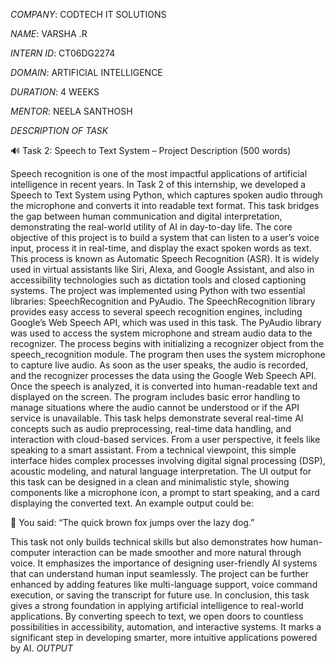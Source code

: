 *COMPANY*: CODTECH IT SOLUTIONS

*NAME*: VARSHA .R

*INTERN ID*: CT06DG2274

*DOMAIN*: ARTIFICIAL INTELLIGENCE

*DURATION*: 4 WEEKS

*MENTOR*: NEELA SANTHOSH

*DESCRIPTION OF TASK*

🔊 Task 2: Speech to Text System – Project Description (500 words)

Speech recognition is one of the most impactful applications of artificial intelligence in recent years. In Task 2 of this internship, we developed a Speech to Text System using Python, which captures spoken audio through the microphone and converts it into readable text format. This task bridges the gap between human communication and digital interpretation, demonstrating the real-world utility of AI in day-to-day life.
The core objective of this project is to build a system that can listen to a user’s voice input, process it in real-time, and display the exact spoken words as text. This process is known as Automatic Speech Recognition (ASR). It is widely used in virtual assistants like Siri, Alexa, and Google Assistant, and also in accessibility technologies such as dictation tools and closed captioning systems.
The project was implemented using Python with two essential libraries: SpeechRecognition and PyAudio. The SpeechRecognition library provides easy access to several speech recognition engines, including Google’s Web Speech API, which was used in this task. The PyAudio library was used to access the system microphone and stream audio data to the recognizer.
The process begins with initializing a recognizer object from the speech_recognition module. The program then uses the system microphone to capture live audio. As soon as the user speaks, the audio is recorded, and the recognizer processes the data using the Google Web Speech API. Once the speech is analyzed, it is converted into human-readable text and displayed on the screen. The program includes basic error handling to manage situations where the audio cannot be understood or if the API service is unavailable.
This task helps demonstrate several real-time AI concepts such as audio preprocessing, real-time data handling, and interaction with cloud-based services. From a user perspective, it feels like speaking to a smart assistant. From a technical viewpoint, this simple interface hides complex processes involving digital signal processing (DSP), acoustic modeling, and natural language interpretation.
The UI output for this task can be designed in a clean and minimalistic style, showing components like a microphone icon, a prompt to start speaking, and a card displaying the converted text. An example output could be:

🎤 You said: “The quick brown fox jumps over the lazy dog.”

This task not only builds technical skills but also demonstrates how human-computer interaction can be made smoother and more natural through voice. It emphasizes the importance of designing user-friendly AI systems that can understand human input seamlessly. The project can be further enhanced by adding features like multi-language support, voice command execution, or saving the transcript for future use.
In conclusion, this task gives a strong foundation in applying artificial intelligence to real-world applications. By converting speech to text, we open doors to countless possibilities in accessibility, automation, and interactive systems. It marks a significant step in developing smarter, more intuitive applications powered by AI.
*OUTPUT*

